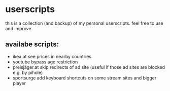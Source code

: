 # userscripts

this is a collection (and backup) of my personal userscripts. feel free to use and improve.

## availabe scripts: 
- ikea.at see prices in nearby countries
- youtube bypass age restriction
- preisjäger.at skip redirects of ad site (useful if those ad sites are blocked e.g. by pihole)
- sportsurge add keyboard shortcuts on some stream sites and bigger player
